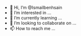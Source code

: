 - 👋 Hi, I’m @Ismailbenhsain
- 👀 I’m interested in ...
- 🌱 I’m currently learning ...
- 💞️ I’m looking to collaborate on ...
- 📫 How to reach me ...

<!---
Ismailbenhsain/Ismailbenhsain is a ✨ special ✨ repository because its `README.md` (this file) appears on your GitHub profile.
You can click the Preview link to take a look at your changes.
--->
